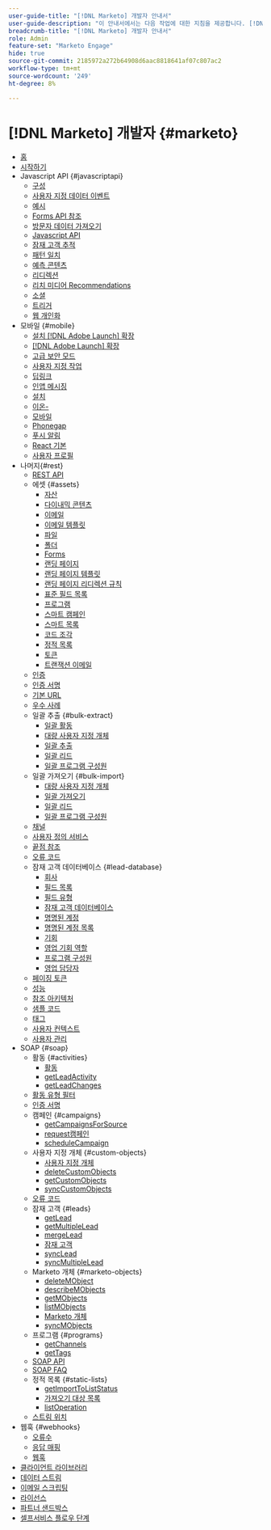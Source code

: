 ```yaml
---
user-guide-title: "[!DNL Marketo] 개발자 안내서"
user-guide-description: "이 안내서에서는 다음 작업에 대한 지침을 제공합니다. [!DNL Marketo] API."
breadcrumb-title: "[!DNL Marketo] 개발자 안내서"
role: Admin
feature-set: "Marketo Engage"
hide: true
source-git-commit: 2185972a272b64908d6aac8818641af07c807ac2
workflow-type: tm+mt
source-wordcount: '249'
ht-degree: 8%

---
```



# [!DNL Marketo] 개발자 {#marketo}

- [홈](home.md)
- [시작하기](getting-started.md)
- Javascript API {#javascriptapi}
   - [구성](javascript-api/configuration.md)
   - [사용자 지정 데이터 이벤트](javascript-api/custom-data-events.md)
   - [예시](javascript-api/examples.md)
   - [Forms API 참조](javascript-api/forms-api-reference.md)
   - [방문자 데이터 가져오기](javascript-api/get-visitor-data.md)
   - [Javascript API](javascript-api/javascript-api.md)
   - [잠재 고객 추적](javascript-api/lead-tracking.md)
   - [패턴 일치](javascript-api/pattern-match.md)
   - [예측 콘텐츠](javascript-api/predictive-content.md)
   - [리디렉션](javascript-api/redirect.md)
   - [리치 미디어 Recommendations](javascript-api/rich-media-recommendation.md)
   - [소셜](javascript-api/social.md)
   - [트리거](javascript-api/triggers.md)
   - [웹 개인화](javascript-api/web-personalization.md)
- 모바일 {#mobile}
   - [설치 [!DNL Adobe Launch] 확장](mobile/adobe-launch-extension-installation.md)
   - [[!DNL Adobe Launch] 확장](mobile/adobe-launch-extension.md)
   - [고급 보안 모드](mobile/advanced-security-access-mode.md)
   - [사용자 지정 작업](mobile/custom-actions.md)
   - [딥링크](mobile/enabling-deep-links-in-your-app.md)
   - [인앱 메시징](mobile/in-app-messages.md)
   - [설치](mobile/installation.md)
   - [이온-](mobile/ionic.md)
   - [모바일](mobile/mobile.md)
   - [Phonegap](mobile/phonegap.md)
   - [푸시 알림](mobile/push-notifications.md)
   - [React 기본](mobile/react-native.md)
   - [사용자 프로필](mobile/user-profiles.md)
- 나머지{#rest}
   - [REST API](rest-api/rest-api.md)
   - 에셋 {#assets}
      - [자산](rest-api/assets.md)
      - [다이내믹 콘텐츠](rest-api/dynamic-content.md)
      - [이메일](rest-api/emails.md)
      - [이메일 템플릿](rest-api/email-templates.md)
      - [파일](rest-api/files.md)
      - [폴더](rest-api/folders.md)
      - [Forms](rest-api/forms.md)
      - [랜딩 페이지](rest-api/landing-pages.md)
      - [랜딩 페이지 템플릿](rest-api/landing-page-templates.md)
      - [랜딩 페이지 리디렉션 규칙](rest-api/landing-page-redirect-rules.md)
      - [표준 필드 목록](rest-api/list-of-standard-fields.md)
      - [프로그램](rest-api/programs.md)
      - [스마트 캠페인](rest-api/smart-campaigns.md)
      - [스마트 목록](rest-api/smart-lists.md)
      - [코드 조각](rest-api/snippets.md)
      - [정적 목록](rest-api/static-lists.md)
      - [토큰](rest-api/tokens.md)
      - [트랜잭션 이메일](rest-api/transactional-email.md)
   - [인증](rest-api/authentication.md)
   - [인증 서명](rest-api/authentication-signature.md)
   - [기본 URL](rest-api/base-url.md)
   - [우수 사례](rest-api/marketo-integration-best-practices.md)
   - 일괄 추출 {#bulk-extract}
      - [일괄 활동](rest-api/bulk-activity-extract.md)
      - [대량 사용자 지정 개체](rest-api/bulk-custom-object-extract.md)
      - [일괄 추출](rest-api/bulk-extract.md)
      - [일괄 리드](rest-api/bulk-lead-extract.md)
      - [일괄 프로그램 구성원](rest-api/bulk-program-member-extract.md)
   - 일괄 가져오기 {#bulk-import}
      - [대량 사용자 지정 개체](rest-api/bulk-custom-object-import.md)
      - [일괄 가져오기](rest-api/bulk-import.md)
      - [일괄 리드](rest-api/bulk-lead-import.md)
      - [일괄 프로그램 구성원](rest-api/bulk-program-member-import.md)
   - [채널](rest-api/channels.md)
   - [사용자 정의 서비스](rest-api/custom-services.md)
   - [끝점 참조](rest-api/endpoint-reference.md)
   - [오류 코드](rest-api/error-codes.md)
   - 잠재 고객 데이터베이스 {#lead-database}
      - [회사](rest-api/companies.md)
      - [필드 목록](rest-api/fields.md)
      - [필드 유형](rest-api/field-types.md)
      - [잠재 고객 데이터베이스](rest-api/lead-database.md)
      - [명명된 계정](rest-api/named-accounts.md)
      - [명명된 계정 목록](rest-api/named-account-lists.md)
      - [기회](rest-api/opportunities.md)
      - [영업 기회 역할](rest-api/opportunity-roles.md)
      - [프로그램 구성원](rest-api/program-members.md)
      - [영업 담당자](rest-api/sales-persons.md)
   - [페이징 토큰](rest-api/paging-tokens.md)
   - [성능](rest-api/performance.md)
   - [참조 아키텍처](rest-api/reference-architectures.md)
   - [샘플 코드](https://github.com/Marketo/REST-Sample-Code)
   - [태그](rest-api/tags.md)
   - [사용자 컨텍스트](rest-api/user-context.md)
   - [사용자 관리](rest-api/user-management.md)
- SOAP {#soap}
   - 활동 {#activities}
      - [활동](soap-api/activities.md)
      - [getLeadActivity](soap-api/getleadactivity.md)
      - [getLeadChanges](soap-api/getleadchanges.md)
   - [활동 유형 필터](soap-api/activity-type-filters.md)
   - [인증 서명](soap-api/authentication-signature.md)
   - 캠페인 {#campaigns}
      - [getCampaignsForSource](soap-api/getcampaignsforsource.md)
      - [request캠페인](soap-api/requestcampaign.md)
      - [scheduleCampaign](soap-api/schedulecampaign.md)
   - 사용자 지정 개체 {#custom-objects}
      - [사용자 지정 개체](soap-api/custom-objects.md)
      - [deleteCustomObjects](soap-api/deletecustomobjects.md)
      - [getCustomObjects](soap-api/getcustomobjects.md)
      - [syncCustomObjects](soap-api/synccustomobjects.md)
   - [오류 코드](soap-api/error-codes.md)
   - 잠재 고객 {#leads}
      - [getLead](soap-api/getlead.md)
      - [getMultipleLead](soap-api/getmultipleleads.md)
      - [mergeLead](soap-api/mergeleads.md)
      - [잠재 고객](soap-api/leads.md)
      - [syncLead](soap-api/synclead.md)
      - [syncMultipleLead](soap-api/syncmultipleleads.md)
   - Marketo 개체 {#marketo-objects}
      - [deleteMObject](soap-api/deletemobjects.md)
      - [describeMObjects](soap-api/describemobject.md)
      - [getMObjects](soap-api/getmobjects.md)
      - [listMObjects](soap-api/listmobjects.md)
      - [Marketo 개체](soap-api/marketo-objects.md)
      - [syncMObjects](soap-api/syncmobjects.md)
   - 프로그램 {#programs}
      - [getChannels](soap-api/getchannels.md)
      - [getTags](soap-api/gettags.md)
   - [SOAP API](soap-api/soap-api.md)
   - [SOAP FAQ](soap-api/soap-faq.md)
   - 정적 목록 {#static-lists}
      - [getImportToListStatus](soap-api/getimporttoliststatus.md)
      - [가져오기 대상 목록](soap-api/importtolist.md)
      - [listOperation](soap-api/listoperation.md)
   - [스트림 위치](soap-api/stream-position.md)
- 웹훅 {#webhooks}
   - [오류수](webhooks/errors.md)
   - [응답 매핑](webhooks/response-mappings.md)
   - [웹훅](webhooks/webhooks.md)
- [클라이언트 라이브러리](https://github.com/Marketo/Community-Supported-Client-Libraries)
- [데이터 스트림](data-streams.md)
- [이메일 스크립팅](email-scripting.md)
- [라이선스](api-license.md)
- [파트너 샌드박스](partner-sandbox.md)
- [셀프서비스 플로우 단계](self-service-flow-steps.md)
